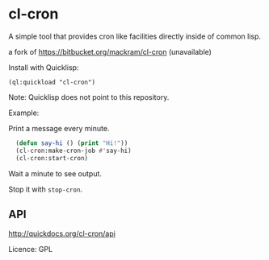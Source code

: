 # cl-cron

A simple tool that provides cron like facilities directly inside of common lisp.

a fork of https://bitbucket.org/mackram/cl-cron (unavailable)

Install with Quicklisp:

    (ql:quickload "cl-cron")

Note: Quicklisp does not point to this repository.

Example:

Print a message every minute.

~~~lisp
  (defun say-hi () (print "Hi!"))
  (cl-cron:make-cron-job #'say-hi)
  (cl-cron:start-cron)
~~~

Wait a minute to see output.

Stop it with `stop-cron`.

## API

http://quickdocs.org/cl-cron/api

Licence: GPL
